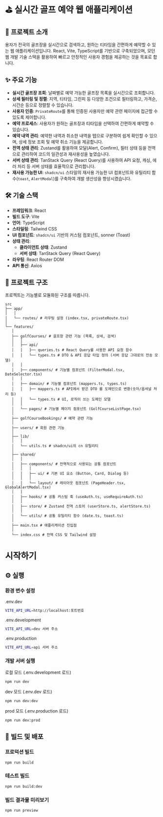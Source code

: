 # ⛳ 실시간 골프 예약 웹 애플리케이션

## 📖 프로젝트 소개

용자가 전국의 골프장을 실시간으로 검색하고, 원하는 티타임을 간편하게 예약할 수 있는 웹 애플리케이션입니다. React, Vite, TypeScript를 기반으로 구축되었으며, 모던 웹 개발 기술 스택을 활용하여 빠르고 안정적인 사용자 경험을 제공하는 것을 목표로 합니다.

## ✨ 주요 기능

- **실시간 골프장 조회**: 날짜별로 예약 가능한 골프장 목록을 실시간으로 조회합니다.
- **상세 필터링 및 정렬**: 지역, 티타임, 그린피 등 다양한 조건으로 필터링하고, 가격순, 시간순 등으로 정렬할 수 있습니다.
- **사용자 인증**: `PrivateRoute`를 통해 인증된 사용자만 예약 관련 페이지에 접근할 수 있도록 제어합니다.
- **예약 프로세스**: 사용자가 원하는 골프장과 티타임을 선택하여 간편하게 예약할 수 있습니다.
- **예약 내역 관리**: 예약한 내역과 취소한 내역을 탭으로 구분하여 쉽게 확인할 수 있으며, 상세 정보 조회 및 예약 취소 기능을 제공합니다.
- **전역 상태 관리**: Zustand를 활용하여 모달(Alert, Confirm), 필터 상태 등을 전역으로 관리하여 코드의 일관성과 재사용성을 높였습니다.
- **서버 상태 관리**: TanStack Query (React Query)를 사용하여 API 요청, 캐싱, 에러 처리 등 서버 상태를 효율적으로 관리합니다.
- **재사용 가능한 UI**: `shadcn/ui` 스타일의 재사용 가능한 UI 컴포넌트와 유틸리티 함수(`toast`, `AlertModal`)를 구축하여 개발 생산성을 향상시켰습니다.

## 🛠️ 기술 스택

- **프레임워크**: React
- **빌드 도구**: Vite
- **언어**: TypeScript
- **스타일링**: Tailwind CSS
- **UI 컴포넌트**: `shadcn/ui` 기반의 커스텀 컴포넌트, sonner (Toast)
- **상태 관리**:
  - **클라이언트 상태**: Zustand
  - **서버 상태**: TanStack Query (React Query)
- **라우팅**: React Router DOM
- **API 통신**: Axios

## 📁 프로젝트 구조

프로젝트는 기능별로 모듈화된 구조를 따릅니다.

```
src
├── app/
│   │
│   └── routes/ # 라우팅 설정 (index.tsx, privateRoute.tsx)
│
└── features/
   │
   ├── golfCourses/ # 골프장 관련 기능 (목록, 상세, 검색)
   │   │
   │   ├── api/
   │   │   ├── queries.ts # React Query를 사용한 API 요청 함수
   │   │   └── types.ts # DTO & API 응답 타입 정의 (서버 응답 그대로의 전송 모델)
   │   │
   │   ├── components/ # 기능별 컴포넌트 (FilterModal.tsx, DateSelector.tsx)
   │   │
   │   ├── domain/ # 기능별 컴포넌트 (mappers.ts, types.ts)
   │   │   ├── mappers.ts # API에서 받은 DTO 를 도메인으로 변환(숫자/옵셔널 처리 등)
   │   │   └── types.ts # UI, 로직이 쓰는 도메인 모델
   │   │
   │   └── pages/ # 기능별 페이지 컴포넌트 (GolfCourseListPage.tsx)
   │
   ├── golfCourseBookings/ # 예약 관련 기능
   │
   ├── users/ # 회원 관련 기능
   │
   ├── lib/
   │   │
   │   └── utils.ts # shadcn/ui의 cn 유틸리티
   │
   ├── shared/
   │   │
   │   ├── components/ # 전역적으로 사용되는 공통 컴포넌트
   │   │   │
   │   │   ├── ui/ # 기본 UI 요소 (Button, Card, Dialog 등)
   │   │   │
   │   │   └── layout/ # 레이아웃 컴포넌트 (PageHeader.tsx, GlobalAlertModal.tsx)
   │   │
   │   ├── hooks/ # 공통 커스텀 훅 (useAuth.ts, useRequireAuth.ts)
   │   │
   │   ├── store/ # Zustand 전역 스토어 (userStore.ts, alertStore.ts)
   │   │
   │   └── utils/ # 공통 유틸리티 함수 (date.ts, toast.ts)
   │
   ├── main.tsx # 애플리케이션 진입점
   │
   └── index.css # 전역 CSS 및 Tailwind 설정
```

# 시작하기

## ⚙️ 실행

### 환경 변수 설정

.env.dev

```bash
VITE_API_URL=http://localhost:포트번호
```

.env.development

```bash
VITE_API_URL=dev 서버 주소
```

.env.production

```bash
VITE_API_URL=api 서버 주소
```

### 개발 서버 실행

로컬 모드 (.env.development 로드)

```bash
npm run dev
```

dev 모드 (.env.dev 로드)

```bash
npm run dev:dev
```

prod 모드 (.env.production 로드)

```bash
npm run dev:prod
```

## 🚀 빌드 및 배포

### 프로덕션 빌드

```bash
npm run build
```

### 테스트 빌드

```bash
npm run build:dev
```

### 빌드 결과물 미리보기

```bash
npm run preview
```
